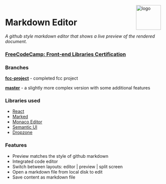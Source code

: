 <img src="src/logo.svg" alt="logo"  width="80" align="right" />

# Markdown Editor

_A github style markdown editor that shows a live preview of the rendered document._

### [FreeCodeCamp: Front-end Libraries Certification](https://learn.freecodecamp.org/front-end-libraries/front-end-libraries-projects/build-a-markdown-previewer)


### Branches

[**fcc-project**](https://github.com/lukePeavey/markdown-editor/tree/fcc-project) - completed fcc project

[**master**](https://github.com/lukePeavey/markdown-editor/tree/master) - a slightly more complex version with some additional features

### Libraries used

- [React](https://reactjs.org/)
- [Marked](https://github.com/markedjs/marked)
- [Monaco Editor](https://github.com/Microsoft/monaco-editor)
- [Semantic UI](https://react.semantic-ui.com/introduction)
- [Dropzone](http://www.dropzonejs.com/)

### Features

- Preview matches the style of github markdown
- Integrated code editor
- Switch between layouts: editor | preview | split screen
- Open a markdown file from local disk to edit
- Save content as markdown file
